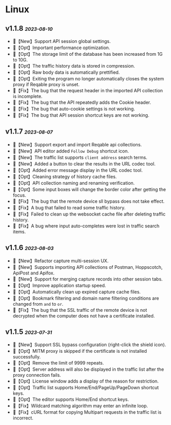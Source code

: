 # Linux

## v1.1.8 <small><small>*2023-08-10*</small></small>
- 🚀【New】Support API session global settings.
- 💪【Opt】Important performance optimization.
- 💪【Opt】The storage limit of the database has been increased from 1G to 10G.
- 💪【Opt】The traffic history data is stored in compression.
- 💪【Opt】Raw body data is automatically prettified.
- 💪【Opt】Exiting the program no longer automatically closes the system proxy if Reqable proxy is unset.
- 🐞【Fix】The bug that the request header in the imported API collection is incomplete.
- 🐞【Fix】The bug that the API repeatedly adds the Cookie header.
- 🐞【Fix】The bug that auto-cookie settings is not working.
- 🐞【Fix】The bug that API session shortcut keys are not working.

## v1.1.7 <small><small>*2023-08-07*</small></small>
- 🚀【New】Support export and import Reqable api collections.
- 🚀【New】API editor added `Follow Debug` shortcut icon.
- 🚀【New】The traffic list supports `client address` search terms.
- 🚀【New】Added a button to clear the results in the URL codec tool.
- 💪【Opt】Added error message display in the URL codec tool.
- 💪【Opt】Cleaning strategy of history cache files.
- 💪【Opt】API collection naming and renaming verification.
- 💪【Opt】Some input boxes will change the border color after getting the focus.
- 🐞【Fix】The bug that the remote device sll bypass does not take effect.
- 🐞【Fix】A bug that failed to read some traffic history.
- 🐞【Fix】Failed to clean up the websocket cache file after deleting traffic history.
- 🐞【Fix】A bug where input auto-completes were lost in traffic search items.

## v1.1.6 <small><small>*2023-08-03*</small></small>
- 🚀【New】Refactor capture multi-session UX.
- 🚀【New】Supports importing API collections of Postman, Hoppscotch, ApiPost and Apifox.
- 🚀【New】Support for merging capture records into other session tabs.
- 💪【Opt】Improve application startup speed.
- 💪【Opt】Automatically clean up expired capture cache files.
- 💪【Opt】Bookmark filtering and domain name filtering conditions are changed from `and` to `or`.
- 🐞【Fix】The bug that the SSL traffic of the remote device is not decrypted when the computer does not have a certificate installed.

## v1.1.5 <small><small>*2023-07-31*</small></small>
- 🚀【New】Support SSL bypass configuration (right-click the shield icon).
- 💪【Opt】MITM proxy is skipped if the certificate is not installed successfully.
- 💪【Opt】Remove the limit of 9999 repeats.
- 💪【Opt】Server address will also be displayed in the traffic list after the proxy connection fails.
- 💪【Opt】License window adds a display of the reason for restriction.
- 💪【Opt】Traffic list supports Home/End/PageUp/PageDown shortcut keys.
- 💪【Opt】The editor supports Home/End shortcut keys.
- 🐞【Fix】Wildcard matching algorithm may enter an infinite loop.
- 🐞【Fix】cURL format for copying Multipart requests in the traffic list is incorrect.
